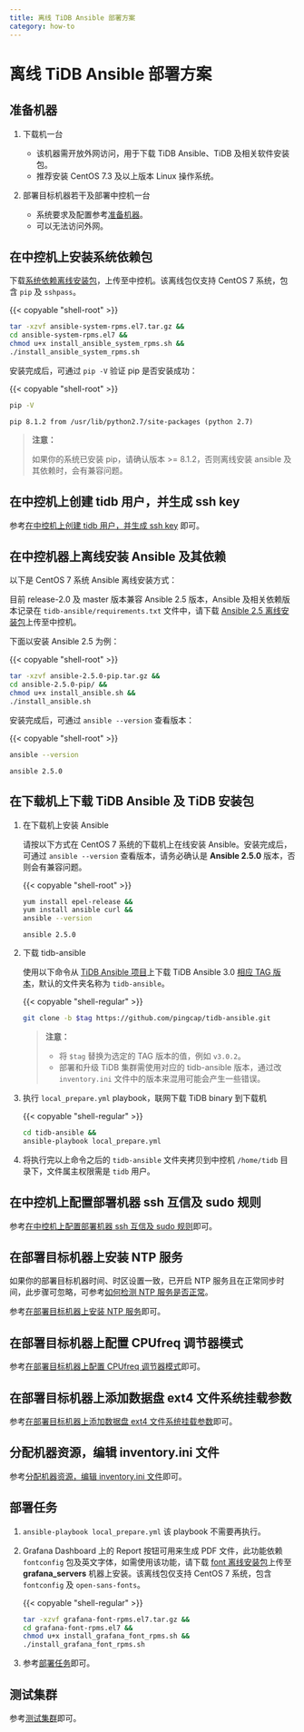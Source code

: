 ```yaml
---
title: 离线 TiDB Ansible 部署方案
category: how-to
---
```


# 离线 TiDB Ansible 部署方案

## 准备机器

1. 下载机一台

    - 该机器需开放外网访问，用于下载 TiDB Ansible、TiDB 及相关软件安装包。
    - 推荐安装 CentOS 7.3 及以上版本 Linux 操作系统。

2. 部署目标机器若干及部署中控机一台

    - 系统要求及配置参考[准备机器](/how-to/deploy/orchestrated/ansible.md#准备机器)。
    - 可以无法访问外网。

## 在中控机上安装系统依赖包

下载[系统依赖离线安装包](https://download.pingcap.org/ansible-system-rpms.el7.tar.gz)，上传至中控机。该离线包仅支持 CentOS 7 系统，包含 `pip` 及 `sshpass`。

{{< copyable "shell-root" >}}

```bash
tar -xzvf ansible-system-rpms.el7.tar.gz &&
cd ansible-system-rpms.el7 &&
chmod u+x install_ansible_system_rpms.sh &&
./install_ansible_system_rpms.sh
```

安装完成后，可通过 `pip -V` 验证 pip 是否安装成功：

{{< copyable "shell-root" >}}

```bash
pip -V
```

```
pip 8.1.2 from /usr/lib/python2.7/site-packages (python 2.7)
```

> **注意：**
>
> 如果你的系统已安装 pip，请确认版本 >= 8.1.2，否则离线安装 ansible 及其依赖时，会有兼容问题。

## 在中控机上创建 tidb 用户，并生成 ssh key

参考[在中控机上创建 tidb 用户，并生成 ssh key](/how-to/deploy/orchestrated/ansible.md#在中控机上创建-tidb-用户并生成-ssh-key) 即可。

## 在中控机器上离线安装 Ansible 及其依赖

以下是 CentOS 7 系统 Ansible 离线安装方式：

目前 release-2.0 及 master 版本兼容 Ansible 2.5 版本，Ansible 及相关依赖版本记录在 `tidb-ansible/requirements.txt` 文件中，请下载 [Ansible 2.5 离线安装包](https://download.pingcap.org/ansible-2.5.0-pip.tar.gz)上传至中控机。

下面以安装 Ansible 2.5 为例：

{{< copyable "shell-root" >}}

```bash
tar -xzvf ansible-2.5.0-pip.tar.gz &&
cd ansible-2.5.0-pip/ &&
chmod u+x install_ansible.sh &&
./install_ansible.sh
```

安装完成后，可通过 `ansible --version` 查看版本：

{{< copyable "shell-root" >}}

```bash
ansible --version
```

```
ansible 2.5.0
```

## 在下载机上下载 TiDB Ansible 及 TiDB 安装包

1. 在下载机上安装 Ansible

    请按以下方式在 CentOS 7 系统的下载机上在线安装 Ansible。安装完成后，可通过 `ansible --version` 查看版本，请务必确认是 **Ansible 2.5.0** 版本，否则会有兼容问题。

    {{< copyable "shell-root" >}}

    ```bash
    yum install epel-release &&
    yum install ansible curl &&
    ansible --version
    ```

    ```
    ansible 2.5.0
    ```

2. 下载 tidb-ansible

    使用以下命令从 [TiDB Ansible 项目](https://github.com/pingcap/tidb-ansible)上下载 TiDB Ansible 3.0 [相应 TAG 版本](https://github.com/pingcap/tidb-ansible/tags)，默认的文件夹名称为 `tidb-ansible`。

    {{< copyable "shell-regular" >}}

    ```bash
    git clone -b $tag https://github.com/pingcap/tidb-ansible.git
    ```

    > **注意：**
    >
    > - 将 `$tag` 替换为选定的 TAG 版本的值，例如 `v3.0.2`。
    > - 部署和升级 TiDB 集群需使用对应的 tidb-ansible 版本，通过改 `inventory.ini` 文件中的版本来混用可能会产生一些错误。

3. 执行 `local_prepare.yml` playbook，联网下载 TiDB binary 到下载机

    {{< copyable "shell-regular" >}}

    ```bash
    cd tidb-ansible &&
    ansible-playbook local_prepare.yml
    ```

4. 将执行完以上命令之后的 `tidb-ansible` 文件夹拷贝到中控机 `/home/tidb` 目录下，文件属主权限需是 `tidb` 用户。

## 在中控机上配置部署机器 ssh 互信及 sudo 规则

参考[在中控机上配置部署机器 ssh 互信及 sudo 规则](/how-to/deploy/orchestrated/ansible.md#在中控机上配置部署机器-ssh-互信及-sudo-规则)即可。

## 在部署目标机器上安装 NTP 服务

如果你的部署目标机器时间、时区设置一致，已开启 NTP 服务且在正常同步时间，此步骤可忽略，可参考[如何检测 NTP 服务是否正常](/how-to/deploy/orchestrated/ansible.md#如何检测-ntp-服务是否正常)。

参考[在部署目标机器上安装 NTP 服务](/how-to/deploy/orchestrated/ansible.md#在部署目标机器上安装-ntp-服务)即可。

## 在部署目标机器上配置 CPUfreq 调节器模式

参考[在部署目标机器上配置 CPUfreq 调节器模式](/how-to/deploy/orchestrated/ansible.md#在部署目标机器上配置-cpufreq-调节器模式)即可。

## 在部署目标机器上添加数据盘 ext4 文件系统挂载参数

参考[在部署目标机器上添加数据盘 ext4 文件系统挂载参数](/how-to/deploy/orchestrated/ansible.md#在部署目标机器上添加数据盘-ext4-文件系统挂载参数)即可。

## 分配机器资源，编辑 inventory.ini 文件

参考[分配机器资源，编辑 inventory.ini 文件](/how-to/deploy/orchestrated/ansible.md#分配机器资源编辑-inventoryini-文件)即可。

## 部署任务

1. `ansible-playbook local_prepare.yml` 该 playbook 不需要再执行。

2. Grafana Dashboard 上的 Report 按钮可用来生成 PDF 文件，此功能依赖 `fontconfig` 包及英文字体，如需使用该功能，请下载 [font 离线安装包](https://download.pingcap.org/grafana-font-rpms.el7.tar.gz)上传至 **grafana_servers** 机器上安装。该离线包仅支持 CentOS 7 系统，包含 `fontconfig` 及 `open-sans-fonts`。

    {{< copyable "shell-regular" >}}

    ```bash
    tar -xzvf grafana-font-rpms.el7.tar.gz &&
    cd grafana-font-rpms.el7 &&
    chmod u+x install_grafana_font_rpms.sh &&
    ./install_grafana_font_rpms.sh
    ```

3. 参考[部署任务](/how-to/deploy/orchestrated/ansible.md#部署任务)即可。

## 测试集群

参考[测试集群](/how-to/deploy/orchestrated/ansible.md#测试集群)即可。
